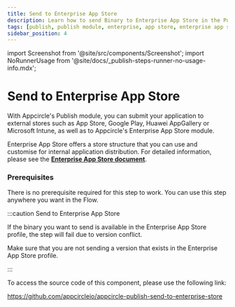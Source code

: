 ```yaml
---
title: Send to Enterprise App Store
description: Learn how to send Binary to Enterprise App Store in the Publish module of Appcircle
tags: [publish, publish module, enterprise, app store, enterprise app store, review]
sidebar_position: 4
---
```


import Screenshot from '@site/src/components/Screenshot';
import NoRunnerUsage from '@site/docs/\_publish-steps-runner-no-usage-info.mdx';

# Send to Enterprise App Store

With Appcircle's Publish module, you can submit your application to external stores such as App Store, Google Play, Huawei AppGallery or Microsoft Intune, as well as to Appcircle's Enterprise App Store module.

Enterprise App Store offers a store structure that you can use and customise for internal application distribution. For detailed information, please see the [**Enterprise App Store document**](/enterprise-app-store).

<NoRunnerUsage />

### Prerequisites

There is no prerequisite required for this step to work. You can use this step anywhere you want in the Flow.

<Screenshot url='https://cdn.appcircle.io/docs/assets/BE3973-sendEnterprise.png' />


:::caution Send to Enterprise App Store

If the binary you want to send is available in the Enterprise App Store profile, the step will fail due to version conflict.

Make sure that you are not sending a version that exists in the Enterprise App Store profile.

:::

To access the source code of this component, please use the following link:

https://github.com/appcircleio/appcircle-publish-send-to-enterprise-store